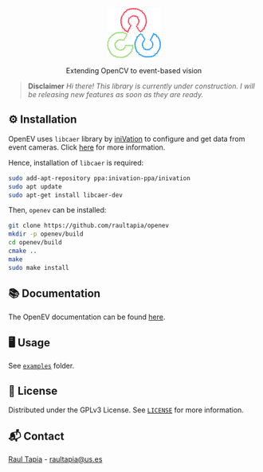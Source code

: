 <!--
\cond INTERNAL
-->
<div align="center" style="margin-bottom: 10px;">
<a href="https://github.com/raultapia/openev">
<img src="images/logo.png" alt="logo">
</a>
</div>
<p align="center">
Extending OpenCV to event-based vision
</p>
<!--
\endcond
-->

> **Disclaimer** *Hi there! This library is currently under construction. I will be releasing new features as soon as they are ready.*

## ⚙️ Installation

OpenEV uses `libcaer` library by [iniVation](https://inivation.com/) to configure and get data from event cameras. Click [here](https://gitlab.com/inivation/dv/libcaer) for more information.

Hence, installation of `libcaer` is required:
```bash
sudo add-apt-repository ppa:inivation-ppa/inivation
sudo apt update
sudo apt-get install libcaer-dev
```

Then, `openev` can be installed:
```bash
git clone https://github.com/raultapia/openev
mkdir -p openev/build
cd openev/build
cmake ..
make
sudo make install
```

## 📚 Documentation
The OpenEV documentation can be found [here](https://raultapia.github.io/openev).

## 🖥️ Usage
See [`examples`](https://github.com/raultapia/openev/tree/main/examples) folder.

## 📝 License
Distributed under the GPLv3 License. See [`LICENSE`](https://github.com/raultapia/openev/tree/main/LICENSE) for more information.

## 📬 Contact
[Raul Tapia](https://raultapia.com) - raultapia@us.es
